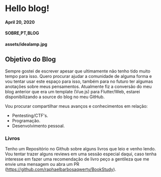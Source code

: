 # Hello blog!
#### April 20, 2020
#### SOBRE,PT,BLOG
#### assets/idealamp.jpg

## Objetivo do Blog

Sempre gostei de escrever apesar que ultimamente não tenho tido muito tempo para isso. Quero procurar ajudar a comunidade de alguma forma e vou tentar usar este espaço para isso, também para no futuro ter algumas anotações sobre meus pensamentos.
Atualmente fiz a conversão do meu blog anterior que era um template (Vue.js) para Flutter/Web, estarei disponibilizando a source do blog no meu GitHub.

Vou procurar compartilhar meus avanços e conhecimentos em relação:
- Pentesting/CTF's.
- Programação.
- Desenvolvimento pessoal.

### Livros

Tenho um Repositório no Github sobre alguns livros que leio e venho lendo. Vou tentar trazer alguns reviews em uma sessão especial daqui, caso tenha interesse em fazer uma recomendação de livro peço a gentileza que me envie uma mensagem ou abra um PR (https://github.com/raphaelbarbosaqwerty/BookStudy).
